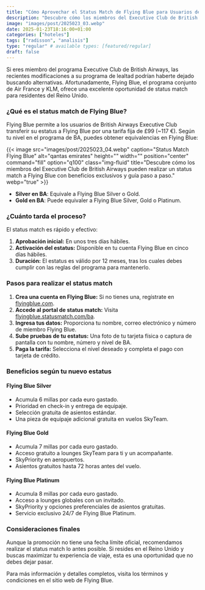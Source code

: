 ```yaml
---
title: "Cómo Aprovechar el Status Match de Flying Blue para Usuarios de British Airways"
description: "Descubre cómo los miembros del Executive Club de British Airways pueden realizar un status match a Flying Blue con beneficios exclusivos y guía paso a paso."
image: "images/post/2025023_03.webp"
date: 2025-01-23T18:16:00+01:00
categories: ["hoteles"]
tags: ["radisson", "analisis"]
type: "regular" # available types: [featured/regular]
draft: false
---
```


Si eres miembro del programa Executive Club de British Airways, las recientes modificaciones a su programa de lealtad podrían haberte dejado buscando alternativas. Afortunadamente, Flying Blue, el programa conjunto de Air France y KLM, ofrece una excelente oportunidad de status match para residentes del Reino Unido.  

### ¿Qué es el status match de Flying Blue?  
Flying Blue permite a los usuarios de British Airways Executive Club transferir su estatus a Flying Blue por una tarifa fija de £99 (~117 €). Según tu nivel en el programa de BA, puedes obtener equivalencias en Flying Blue:  

{{< image src="images/post/2025023_04.webp" caption="Status Match Flying Blue" alt="qantas emirates" height="" width="" position="center" command="fill" option="q100" class="img-fluid" title="Descubre cómo los miembros del Executive Club de British Airways pueden realizar un status match a Flying Blue con beneficios exclusivos y guía paso a paso." webp="true" >}}

- **Silver en BA**: Equivale a Flying Blue Silver o Gold.  
- **Gold en BA**: Puede equivaler a Flying Blue Silver, Gold o Platinum.  

### ¿Cuánto tarda el proceso?  
El status match es rápido y efectivo:  
1. **Aprobación inicial:** En unos tres días hábiles.  
2. **Activación del estatus:** Disponible en tu cuenta Flying Blue en cinco días hábiles.  
3. **Duración:** El estatus es válido por 12 meses, tras los cuales debes cumplir con las reglas del programa para mantenerlo.  

### Pasos para realizar el status match  
1. **Crea una cuenta en Flying Blue:** Si no tienes una, regístrate en [flyingblue.com](https://www.flyingblue.com).  
2. **Accede al portal de status match:** Visita [flyingblue.statusmatch.com/ba](https://flyingblue.statusmatch.com/ba).  
3. **Ingresa tus datos:** Proporciona tu nombre, correo electrónico y número de miembro Flying Blue.  
4. **Sube pruebas de tu estatus:** Una foto de tu tarjeta física o captura de pantalla con tu nombre, número y nivel de BA.  
5. **Paga la tarifa:** Selecciona el nivel deseado y completa el pago con tarjeta de crédito.  

### Beneficios según tu nuevo estatus  
#### **Flying Blue Silver**  
- Acumula 6 millas por cada euro gastado.  
- Prioridad en check-in y entrega de equipaje.  
- Selección gratuita de asientos estándar.  
- Una pieza de equipaje adicional gratuita en vuelos SkyTeam.  

#### **Flying Blue Gold**  
- Acumula 7 millas por cada euro gastado.  
- Acceso gratuito a lounges SkyTeam para ti y un acompañante.  
- SkyPriority en aeropuertos.  
- Asientos gratuitos hasta 72 horas antes del vuelo.  

#### **Flying Blue Platinum**  
- Acumula 8 millas por cada euro gastado.  
- Acceso a lounges globales con un invitado.  
- SkyPriority y opciones preferenciales de asientos gratuitas.  
- Servicio exclusivo 24/7 de Flying Blue Platinum.  

### Consideraciones finales  
Aunque la promoción no tiene una fecha límite oficial, recomendamos realizar el status match lo antes posible. Si resides en el Reino Unido y buscas maximizar tu experiencia de viaje, esta es una oportunidad que no debes dejar pasar.  

Para más información y detalles completos, visita los términos y condiciones en el sitio web de Flying Blue.  